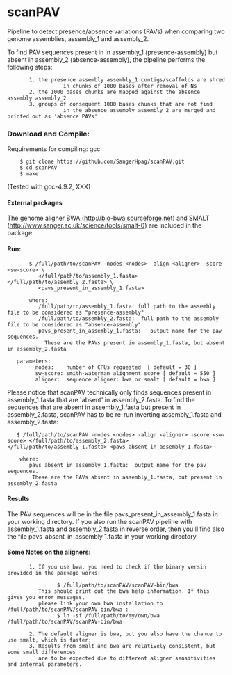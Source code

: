 # scanPAV
Pipeline to detect presence/absence variations (PAVs) when comparing two genome assemblies, assembly_1 and assembly_2.

To find PAV sequences present in in assembly_1 (presence-assembly) but absent in assembly_2 (absence-assembly), the pipeline performs the following steps:

           1. the presence assembly assembly_1 contigs/scaffolds are shred 
                      in chunks of 1000 bases after removal of Ns
           2. the 1000 bases chunks are mapped against the absence assembly assembly_2
           3. groups of consequent 1000 bases chunks that are not find 
                      in the absence assembly assembly_2 are merged and printed out as 'absence PAVs'

### Download and Compile:
Requirements for compiling: gcc

		$ git clone https://github.com/SangerHpag/scanPAV.git
		$ cd scanPAV 
		$ make

(Tested with gcc-4.9.2, XXX) 

#### External packages
The genome aligner BWA (http://bio-bwa.sourceforge.net) and SMALT (http://www.sanger.ac.uk/science/tools/smalt-0) are included in the package.

#### Run:

           $ /full/path/to/scanPAV -nodes <nodes> -align <aligner> -score <sw-score> \
	   	      </full/path/to/assembly_1.fasta> </full/path/to/assembly_2.fasta> \ 
		      <pavs_present_in_assembly_1.fasta>
           
           where:
	          /full/path/to/assembly_1.fasta: full path to the assembly file to be considered as "presence-assembly"
	     	  /full/path/to/assembly_2.fasta:  full path to the assembly file to be considered as "absence-assembly"
	     	  pavs_present_in_assembly_1.fasta:   output name for the pav sequences. 
	     		These are the PAVs present in assembly_1.fasta, but absent in assembly_2.fasta
	     
	   parameters:
             nodes:    number of CPUs requested  [ default = 30 ]
             sw-score: smith-waterman alignment score [ default = 550 ]
             aligner:  sequence aligner: bwa or smalt [ default = bwa ]
             
Please notice that scanPAV technically only finds sequences present in assembly_1.fasta that are 'absent' in assembly_2.fasta. To find the sequences that are absent in assembly_1.fasta but present in assembly_2.fasta, scanPAV
has to be re-run inverting assembly_1.fasta and assembly_2.fasta:

	   $ /full/path/to/scanPAV -nodes <nodes> -align <aligner> -score <sw-score> </full/path/to/assembly_2.fasta> </full/path/to/assembly_1.fasta> <pavs_absent_in_assembly_1.fasta> 
	   
	   	where: 	 
		   pavs_absent_in_assembly_1.fasta:  output name for the pav sequences. 
			These are the PAVs absent in assembly_1.fasta, but present in assembly_2.fasta

	
#### Results
The PAV sequences will be in the file pavs_present_in_assembly_1.fasta in your working directory. If you also run the scanPAV pipeline with assembly_1.fasta and assembly_2.fasta in reverse order, then you'll find also the file  pavs_absent_in_assembly_1.fasta in your working directory.

#### Some Notes on the aligners:
           1. If you use bwa, you need to check if the binary versin provided in the package works:
         
                    $ /full/path/to/scanPAV/scanPAV-bin/bwa
              This should print out the bwa help information. If this gives you error messages, 
              please link your own bwa installation to /full/path/to/scanPAV/scanPAV-bin/bwa :
                    $ ln -sf /full/path/to/my/own/bwa  /full/path/to/scanPAV/scanPAV-bin/bwa
              
           2. The default aligner is bwa, but you also have the chance to use smalt, which is faster;
           3. Results from smalt and bwa are relatively consistent, but some small differences 
              are to be expected due to different aligner sensitivities and internal parameters.
 
